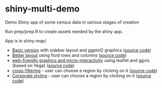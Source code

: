 # shiny-multi-demo
Demo Shiny app of some census data in various stages of creation

Run prep/prep.R to create assets needed by the shiny app.

App is in shiny-map/

- [Basic version](https://ellisp.shinyapps.io/shiny-map-0-basic/) with sidebar layout and ggplot2 graphics ([source code](https://github.com/ellisp/shiny-multi-demo/tree/0-basic/shiny-map))
- [Better layout](https://ellisp.shinyapps.io/shiny-map-1-layout/) using fluid rows and columns ([source code](https://github.com/ellisp/shiny-multi-demo/tree/1-layout/shiny-map))
- [web-friendly graphics and micro-interactivity](https://ellisp.shinyapps.io/shiny-map-2-micro-int/) using leaflet and ggvis (based on Vega) ([source code](https://github.com/ellisp/shiny-multi-demo/tree/2-micro-int/shiny-map))
- [cross-filtering](https://ellisp.shinyapps.io/shiny-map-3-cross-filter/) - user can choose a region by clicking on it ([source code](https://github.com/ellisp/shiny-multi-demo/tree/3-cross-filter/shiny-map))
- [Corporate styling](https://ellisp.shinyapps.io/shiny-map-4-styles/) - user can choose a region by clicking on it ([source code](https://github.com/ellisp/shiny-multi-demo/tree/4-styles/shiny-map))
